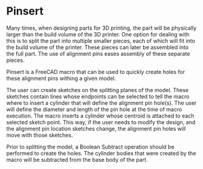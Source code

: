 # Pinsert

Many times, when designing parts for 3D printing, the part will be physically larger than the build volume of the 3D printer. 
One option for dealing with this is to split the part into multiple smaller pieces, each of which will fit into the build volume of the printer. 
These pieces can later be assembled into the full part. The use of alignment pins eases assembly of these separate pieces.

Pinsert is a FreeCAD macro that can be used to quickly create holes for these alignment pins withing a given model.

The user can create sketches on the splitting planes of the model. These sketches contain lines whose endpoints can be selected to tell the
macro where to insert a cylinder that will define the alignment pin hole(s). The user will define the diameter and length of the pin hole at the
time of macro execution. The macro inserts a cylinder whose centroid is attached to each selected sketch point. This way, if the user needs to
modify the design, and the alignment pin location sketches change, the alignment pin holes will move with those sketches.

Prior to splitting the model, a Boolean Subtract operation should be performed to create the holes. The cylinder bodies that were created by the macro
will be subtracted from the base body of the part.
